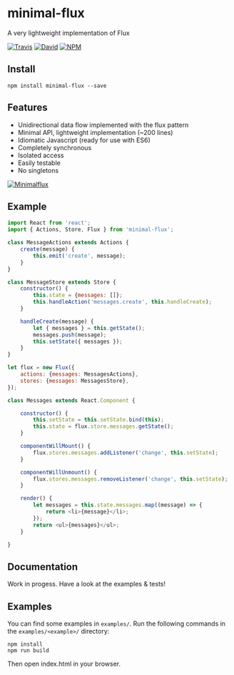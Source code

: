 minimal-flux
=========

A very lightweight implementation of Flux

[![Travis](https://img.shields.io/travis/malte-wessel/minimal-flux.svg?style=flat-square)](https://travis-ci.org/malte-wessel/minimal-flux)
[![David](https://img.shields.io/david/malte-wessel/minimal-flux.svg?style=flat-square)]()
[![NPM](https://img.shields.io/badge/NPM-minimal--flux-brightgreen.svg?style=flat-square)]()

## Install

````
npm install minimal-flux --save
````

## Features
* Unidirectional data flow implemented with the flux pattern
* Minimal API, lightweight implementation (~200 lines)
* Idiomatic Javascript (ready for use with ES6)
* Completely synchronous
* Isolated access
* Easily testable
* No singletons

[![Minimalflux](http://breakdesign.de/minimalflux.png)]()

## Example

````javascript
import React from 'react';
import { Actions, Store, Flux } from 'minimal-flux';

class MessageActions extends Actions {
    create(message) {
        this.emit('create', message);
    }
}

class MessageStore extends Store {
    constructor() {
        this.state = {messages: []};
        this.handleAction('messages.create', this.handleCreate);
    }

    handleCreate(message) {
        let { messages } = this.getState();
        messages.push(message);
        this.setState({ messages });
    }
}

let flux = new Flux({
    actions: {messages: MessagesActions},
    stores: {messages: MessagesStore},
});

class Messages extends React.Component {

    constructor() {
        this.setState = this.setState.bind(this);
        this.state = flux.store.messages.getState();
    }

    componentWillMount() {
        flux.stores.messages.addListener('change', this.setState);
    }

    componentWillUnmount() {
        flux.stores.messages.removeListener('change', this.setState);
    }

    render() {
        let messages = this.state.messages.map((message) => {
            return <li>{message}</li>;
        });
        return <ul>{messages}</ul>;
    }

}

````

## Documentation

Work in progess. Have a look at the examples & tests!


## Examples

You can find some examples in `examples/`. Run the following commands in the `examples/<example>/` directory:

````
npm install
npm run build
````

Then open index.html in your browser.

